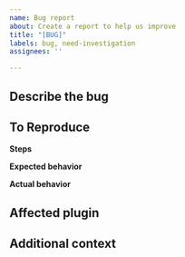 ```yaml
---
name: Bug report
about: Create a report to help us improve
title: "[BUG]"
labels: bug, need-investigation
assignees: ''

---
```


## Describe the bug
<!-- [MANDATORY] -->
<!-- A clear and concise description of what the bug is. -->

## To Reproduce
<!-- [BEST-EFFORT] -->
**Steps**
<!-- List of steps to reproduce the behavior.-->

**Expected behavior**
<!-- A clear and concise description of what you expected to happen. -->

**Actual behavior**
<!-- A clear and concise description of what actually happened. -->

## Affected plugin
<!-- [MANDATORY] -->

## Additional context
<!-- [OPTIONAL] -->
<!-- Add any other context about the problem here. -->

